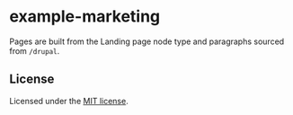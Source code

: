 # example-marketing

Pages are built from the Landing page node type and paragraphs sourced from `/drupal`.

## License

Licensed under the [MIT license](https://github.com/chapter-three/next-drupal/blob/master/LICENSE).

